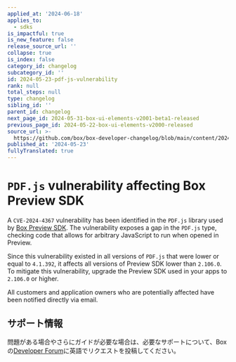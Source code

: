 ```yaml
---
applied_at: '2024-06-18'
applies_to:
  - sdks
is_impactful: true
is_new_feature: false
release_source_url: ''
collapse: true
is_index: false
category_id: changelog
subcategory_id: ''
id: 2024-05-23-pdf-js-vulnerability
rank: null
total_steps: null
type: changelog
sibling_id: ''
parent_id: changelog
next_page_id: 2024-05-31-box-ui-elements-v2001-beta1-released
previous_page_id: 2024-05-22-box-ui-elements-v2000-released
source_url: >-
  https://github.com/box/box-developer-changelog/blob/main/content/2024/05-23-pdf-js-vulnerability.md
published_at: '2024-05-23'
fullyTranslated: true
---
```

# `PDF.js` vulnerability affecting Box Preview SDK

A `CVE-2024-4367` vulnerability has been identified in the `PDF.js` library used by [Box Preview SDK][1]. The vulnerability exposes a gap in the `PDF.js` type, checking code that allows for arbitrary JavaScript to run when opened in Preview.

<!-- more -->

Since this vulnerability existed in all versions of `PDF.js` that were lower or equal to `4.1.392`, it affects all versions of Preview SDK lower than `2.106.0`. To mitigate this vulnerability, upgrade the Preview SDK used in your apps to `2.106.0` or higher.

All customers and application owners who are potentially affected have been notified directly via email.

## サポート情報

問題がある場合やさらにガイドが必要な場合は、必要なサポートについて、Boxの[Developer Forum][2]に英語でリクエストを投稿してください。

[1]: https://github.com/box/box-content-preview/blob/master/README.md

[2]: https://forum.box.com/
